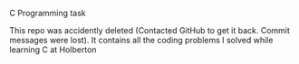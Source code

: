 C Programming task

This repo was accidently deleted (Contacted GitHub to get it back. Commit messages were lost). It contains all the coding problems I solved while learning C at Holberton
